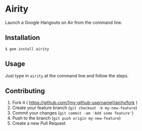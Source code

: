 # Airity

Launch a Google Hangouts on Air from the command line.

## Installation

    $ gem install airity

## Usage

Just type in `airity` at the command line and follow the steps.

## Contributing

1. Fork it ( https://github.com/[my-github-username]/airity/fork )
2. Create your feature branch (`git checkout -b my-new-feature`)
3. Commit your changes (`git commit -am 'Add some feature'`)
4. Push to the branch (`git push origin my-new-feature`)
5. Create a new Pull Request